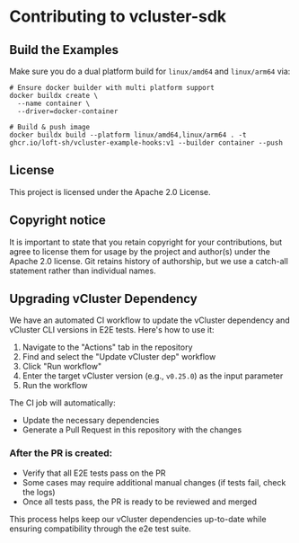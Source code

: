 # Contributing to vcluster-sdk

## Build the Examples

Make sure you do a dual platform build for `linux/amd64` and `linux/arm64` via:

```
# Ensure docker builder with multi platform support
docker buildx create \                                                                                                                              
  --name container \
  --driver=docker-container

# Build & push image
docker buildx build --platform linux/amd64,linux/arm64 . -t ghcr.io/loft-sh/vcluster-example-hooks:v1 --builder container --push
```

## License

This project is licensed under the Apache 2.0 License.

## Copyright notice

It is important to state that you retain copyright for your contributions, but agree to license them for usage by the project and author(s) under the Apache 2.0 license. Git retains history of authorship, but we use a catch-all statement rather than individual names.

## Upgrading vCluster Dependency

We have an automated CI workflow to update the vCluster dependency and vCluster CLI versions in E2E tests. Here's how to use it:

1. Navigate to the "Actions" tab in the repository
2. Find and select the "Update vCluster dep" workflow
3. Click "Run workflow"
4. Enter the target vCluster version (e.g., `v0.25.0`) as the input parameter
5. Run the workflow

The CI job will automatically:
- Update the necessary dependencies
- Generate a Pull Request in this repository with the changes

### After the PR is created:
- Verify that all E2E tests pass on the PR
- Some cases may require additional manual changes (if tests fail, check the logs)
- Once all tests pass, the PR is ready to be reviewed and merged

This process helps keep our vCluster dependencies up-to-date while ensuring compatibility through the e2e test suite.